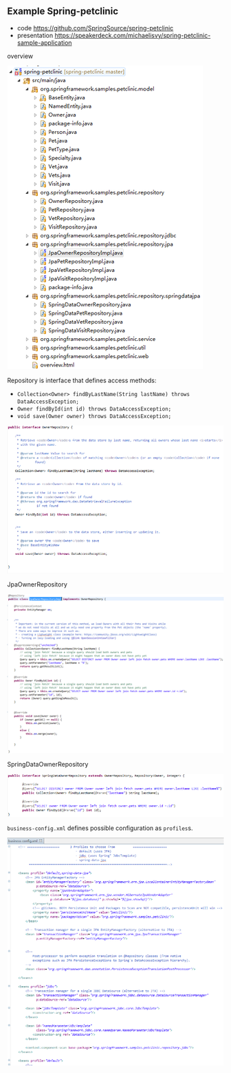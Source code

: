 

## Example Spring-petclinic

- code <https://github.com/SpringSource/spring-petclinic>
- presentation <https://speakerdeck.com/michaelisvy/spring-petclinic-sample-application>

overview  

![](packages.PNG)

Repository is interface that defines access methods:

-    `Collection<Owner> findByLastName(String lastName) throws DataAccessException;`
-    `Owner findById(int id) throws DataAccessException;`
-    `void save(Owner owner) throws DataAccessException;`


![](Repository.PNG)

JpaOwnerRepository

![](JpaOwnerRepository.PNG)

SpringDataOwnerRepository

![](SpringDataOwnerRepository.PNG)

`business-config.xml` defines possible configuration as `profiles`s.

![](business-config_xml.PNG)
